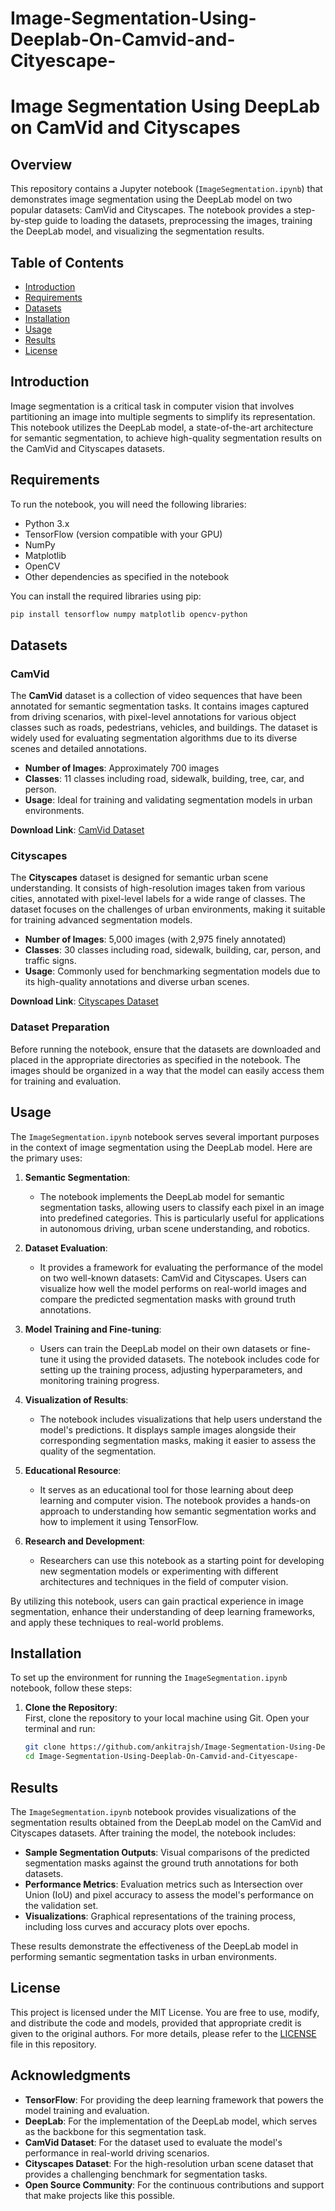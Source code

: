 # Image-Segmentation-Using-Deeplab-On-Camvid-and-Cityescape-
# Image Segmentation Using DeepLab on CamVid and Cityscapes  

## Overview  
This repository contains a Jupyter notebook (`ImageSegmentation.ipynb`) that demonstrates image segmentation using the DeepLab model on two popular datasets: CamVid and Cityscapes. The notebook provides a step-by-step guide to loading the datasets, preprocessing the images, training the DeepLab model, and visualizing the segmentation results.  

## Table of Contents  
- [Introduction](#introduction)  
- [Requirements](#requirements)  
- [Datasets](#datasets)  
- [Installation](#installation)  
- [Usage](#usage)  
- [Results](#results)  
- [License](#license)  

## Introduction  
Image segmentation is a critical task in computer vision that involves partitioning an image into multiple segments to simplify its representation. This notebook utilizes the DeepLab model, a state-of-the-art architecture for semantic segmentation, to achieve high-quality segmentation results on the CamVid and Cityscapes datasets.  

## Requirements  
To run the notebook, you will need the following libraries:  
- Python 3.x  
- TensorFlow (version compatible with your GPU)  
- NumPy  
- Matplotlib  
- OpenCV  
- Other dependencies as specified in the notebook  

You can install the required libraries using pip:  

```bash  
pip install tensorflow numpy matplotlib opencv-python

```
## Datasets  

### CamVid  
The **CamVid** dataset is a collection of video sequences that have been annotated for semantic segmentation tasks. It contains images captured from driving scenarios, with pixel-level annotations for various object classes such as roads, pedestrians, vehicles, and buildings. The dataset is widely used for evaluating segmentation algorithms due to its diverse scenes and detailed annotations.  

- **Number of Images**: Approximately 700 images  
- **Classes**: 11 classes including road, sidewalk, building, tree, car, and person.  
- **Usage**: Ideal for training and validating segmentation models in urban environments.  

**Download Link**: [CamVid Dataset](http://mi.eng.cam.ac.uk/research/projects/VideoRec/CamVid/)  

### Cityscapes  
The **Cityscapes** dataset is designed for semantic urban scene understanding. It consists of high-resolution images taken from various cities, annotated with pixel-level labels for a wide range of classes. The dataset focuses on the challenges of urban environments, making it suitable for training advanced segmentation models.  

- **Number of Images**: 5,000 images (with 2,975 finely annotated)  
- **Classes**: 30 classes including road, sidewalk, building, car, person, and traffic signs.  
- **Usage**: Commonly used for benchmarking segmentation models due to its high-quality annotations and diverse urban scenes.  

**Download Link**: [Cityscapes Dataset](https://www.cityscapes-dataset.com/)  

### Dataset Preparation  
Before running the notebook, ensure that the datasets are downloaded and placed in the appropriate directories as specified in the notebook. The images should be organized in a way that the model can easily access them for training and evaluation.

## Usage

The `ImageSegmentation.ipynb` notebook serves several important purposes in the context of image segmentation using the DeepLab model. Here are the primary uses:  

1. **Semantic Segmentation**:  
   - The notebook implements the DeepLab model for semantic segmentation tasks, allowing users to classify each pixel in an image into predefined categories. This is particularly useful for applications in autonomous driving, urban scene understanding, and robotics.  

2. **Dataset Evaluation**:  
   - It provides a framework for evaluating the performance of the model on two well-known datasets: CamVid and Cityscapes. Users can visualize how well the model performs on real-world images and compare the predicted segmentation masks with ground truth annotations.  

3. **Model Training and Fine-tuning**:  
   - Users can train the DeepLab model on their own datasets or fine-tune it using the provided datasets. The notebook includes code for setting up the training process, adjusting hyperparameters, and monitoring training progress.  

4. **Visualization of Results**:  
   - The notebook includes visualizations that help users understand the model's predictions. It displays sample images alongside their corresponding segmentation masks, making it easier to assess the quality of the segmentation.  

5. **Educational Resource**:  
   - It serves as an educational tool for those learning about deep learning and computer vision. The notebook provides a hands-on approach to understanding how semantic segmentation works and how to implement it using TensorFlow.  

6. **Research and Development**:  
   - Researchers can use this notebook as a starting point for developing new segmentation models or experimenting with different architectures and techniques in the field of computer vision.  

By utilizing this notebook, users can gain practical experience in image segmentation, enhance their understanding of deep learning frameworks, and apply these techniques to real-world problems.

## Installation  

To set up the environment for running the `ImageSegmentation.ipynb` notebook, follow these steps:  

1. **Clone the Repository**:  
   First, clone the repository to your local machine using Git. Open your terminal and run:  
   ```bash  
   git clone https://github.com/ankitrajsh/Image-Segmentation-Using-Deeplab-On-Camvid-and-Cityescape-.git  
   cd Image-Segmentation-Using-Deeplab-On-Camvid-and-Cityescape-
## Results  

The `ImageSegmentation.ipynb` notebook provides visualizations of the segmentation results obtained from the DeepLab model on the CamVid and Cityscapes datasets. After training the model, the notebook includes:  

- **Sample Segmentation Outputs**: Visual comparisons of the predicted segmentation masks against the ground truth annotations for both datasets.  
- **Performance Metrics**: Evaluation metrics such as Intersection over Union (IoU) and pixel accuracy to assess the model's performance on the validation set.  
- **Visualizations**: Graphical representations of the training process, including loss curves and accuracy plots over epochs.  

These results demonstrate the effectiveness of the DeepLab model in performing semantic segmentation tasks in urban environments.  

## License  

This project is licensed under the MIT License. You are free to use, modify, and distribute the code and models, provided that appropriate credit is given to the original authors. For more details, please refer to the [LICENSE](LICENSE) file in this repository.  

## Acknowledgments  

- **TensorFlow**: For providing the deep learning framework that powers the model training and evaluation.  
- **DeepLab**: For the implementation of the DeepLab model, which serves as the backbone for this segmentation task.  
- **CamVid Dataset**: For the dataset used to evaluate the model's performance in real-world driving scenarios.  
- **Cityscapes Dataset**: For the high-resolution urban scene dataset that provides a challenging benchmark for segmentation tasks.  
- **Open Source Community**: For the continuous contributions and support that make projects like this possible.
